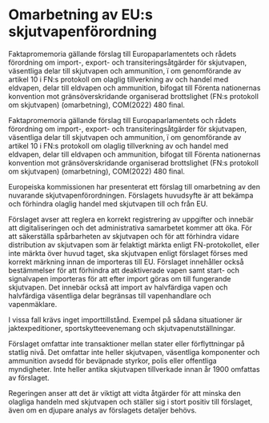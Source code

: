# Omarbetning av EU:s skjutvapenförordning

Faktapromemoria gällande förslag till Europaparlamentets och rådets förordning om import-, export- och transiteringsåtgärder för skjutvapen, väsentliga delar till skjutvapen och ammunition, ï om genomförande av artikel 10 i FN:s protokoll om olaglig tillverkning av och handel med eldvapen, delar till eldvapen och ammunition, bifogat till Förenta nationernas konvention mot gränsöverskridande organiserad brottslighet (FN:s protokoll om skjutvapen) (omarbetning), COM(2022) 480 final.

Faktapromemoria gällande förslag till Europaparlamentets och rådets förordning om import-, export- och transiteringsåtgärder för skjutvapen, väsentliga delar till skjutvapen och ammunition, ï om genomförande av artikel 10 i FN:s protokoll om olaglig tillverkning av och handel med eldvapen, delar till eldvapen och ammunition, bifogat till Förenta nationernas konvention mot gränsöverskridande organiserad brottslighet (FN:s protokoll om skjutvapen) (omarbetning), COM(2022) 480 final.

Europeiska kommissionen har presenterat ett förslag till omarbetning av den nuvarande skjutvapenförordningen. Förslagets huvudsyfte är att bekämpa och förhindra olaglig handel med skjutvapen till och från EU.

Förslaget avser att reglera en korrekt registrering av uppgifter och innebär att digitaliseringen och det administrativa samarbetet kommer att öka. För att säkerställa spårbarheten av skjutvapen och för att förhindra vidare distribution av skjutvapen som är felaktigt märkta enligt FN-protokollet, eller inte märkta över huvud taget, ska skjutvapen enligt förslaget förses med korrekt märkning innan de importeras till EU. Förslaget innehåller också bestämmelser för att förhindra att deaktiverade vapen samt start- och signalvapen importeras för att efter import göras om till fungerande skjutvapen. Det innebär också att import av halvfärdiga vapen och halvfärdiga väsentliga delar begränsas till vapenhandlare och vapenmäklare.

I vissa fall krävs inget importtillstånd. Exempel på sådana situationer är jaktexpeditioner, sportskytteevenemang och skjutvapenutställningar.

Förslaget omfattar inte transaktioner mellan stater eller förflyttningar på statlig nivå. Det omfattar inte heller skjutvapen, väsentliga komponenter och ammunition avsedd för beväpnade styrkor, polis eller offentliga myndigheter. Inte heller antika skjutvapen tillverkade innan år 1900 omfattas av förslaget.

Regeringen anser att det är viktigt att vidta åtgärder för att minska den olagliga handeln med skjutvapen och ställer sig i stort positiv till förslaget, även om en djupare analys av förslagets detaljer behövs.
